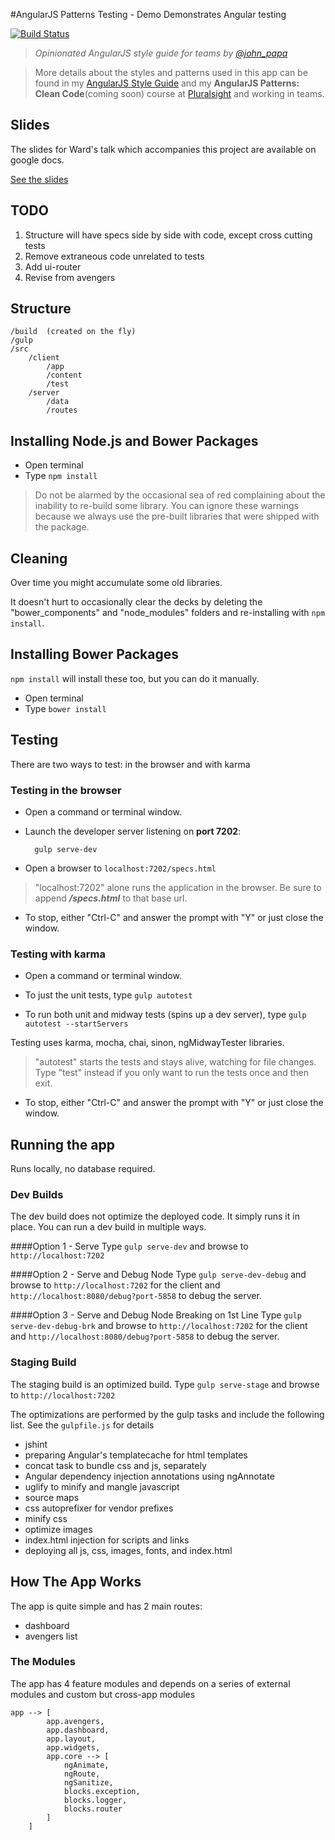 #AngularJS Patterns Testing - Demo
Demonstrates Angular testing

[![Build Status](https://travis-ci.org/johnpapa/ng-patterns-testing.svg?branch=master)](https://travis-ci.org/johnpapa/ng-patterns-testing)

>*Opinionated AngularJS style guide for teams by [@john_papa](//twitter.com/john_papa)*

>More details about the styles and patterns used in this app can be found in my [AngularJS Style Guide](https://github.com/johnpapa/angularjs-styleguide) and my **AngularJS Patterns: Clean Code**(coming soon) course at [Pluralsight](http://pluralsight.com/training/Authors/Details/john-papa) and working in teams.
> 
## Slides

The slides for Ward's talk which accompanies this project are available on google docs.

[See the slides](https://docs.google.com/presentation/d/137lgLMtflW3q4SBKrrjVgiuSAi6GC19T4mNVox-4kV8/present)

## TODO
1. Structure will have specs side by side with code, except cross cutting tests
2. Remove extraneous code unrelated to tests
3. Add ui-router
4. Revise from avengers

## Structure
	/build 	(created on the fly)
	/gulp	
	/src
		/client
			/app
			/content
			/test
		/server
			/data
			/routes
	

## Installing Node.js and Bower Packages
- Open terminal
- Type `npm install`

>Do not be alarmed by the occasional sea of red complaining about
the inability to re-build some library. You can ignore these warnings
because we always use the pre-built libraries that were shipped with
the package.

## Cleaning 
Over time you might accumulate some old libraries.

It doesn't hurt to occasionally clear the decks by deleting the
"bower\_components" and "node\_modules" folders and re-installing
with `npm install`.

## Installing Bower Packages
`npm install` will install these too, but you can do it manually.
- Open terminal
- Type `bower install`


## Testing
There are two ways to test: in the browser and with karma

### Testing in the browser

* Open a command or terminal window.

* Launch the developer server listening on **port 7202**:

		gulp serve-dev

* Open a browser to `localhost:7202/specs.html`

> "localhost:7202" alone runs the application in the browser. 
Be sure to append ***/specs.html*** to that base url.

* To stop, either "Ctrl-C" and answer the prompt with "Y" or just close the window.

### Testing with karma
* Open a command or terminal window.

* To just the unit tests, type `gulp autotest` 

* To run both unit and midway tests (spins up a dev server), type `gulp autotest --startServers`

Testing uses karma, mocha, chai, sinon, ngMidwayTester libraries.

>"autotest" starts the tests and stays alive, watching for file changes. Type "test" instead if you only want to run the tests once and then exit.

* To stop, either "Ctrl-C" and answer the prompt with "Y" or just close the window.

## Running the app
Runs locally, no database required.

### Dev Builds
The dev build does not optimize the deployed code. It simply runs it in place. You can run a dev build in multiple ways.

####Option 1 - Serve
Type `gulp serve-dev` and browse to `http://localhost:7202`

####Option 2 - Serve and Debug Node
Type `gulp serve-dev-debug` and browse to `http://localhost:7202` for the client and `http://localhost:8080/debug?port-5858` to debug the server.

####Option 3 - Serve and Debug Node Breaking on 1st Line
Type `gulp serve-dev-debug-brk` and browse to `http://localhost:7202` for the client and `http://localhost:8080/debug?port-5858` to debug the server.

### Staging Build
The staging build is an optimized build. Type `gulp serve-stage` and browse to `http://localhost:7202`

The optimizations are performed by the gulp tasks and include the following list. See the `gulpfile.js` for details

- jshint
- preparing Angular's templatecache for html templates
- concat task to bundle css and js, separately
- Angular dependency injection annotations using ngAnnotate
- uglify to minify and mangle javascript
- source maps
- css autoprefixer for vendor prefixes
- minify css
- optimize images
- index.html injection for scripts and links
- deploying all js, css, images, fonts, and index.html

## How The App Works
The app is quite simple and has 2 main routes:
- dashboard
- avengers list

### The Modules
The app has 4 feature modules and depends on a series of external modules and custom but cross-app modules

	app --> [
	        app.avengers,
	        app.dashboard,
	        app.layout,
	        app.widgets,
			app.core --> [
				ngAnimate,
				ngRoute,
				ngSanitize,
				blocks.exception,
				blocks.logger,
				blocks.router
			]
	    ]


